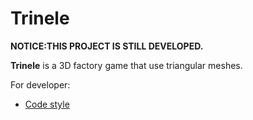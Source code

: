 # Trinele
 **NOTICE:THIS PROJECT IS STILL DEVELOPED.** 

 **Trinele** is a 3D factory game that use triangular meshes.

For developer:

- [Code style](codestyle.md)

